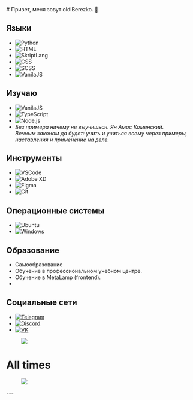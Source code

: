 <body id="top">  
# Привет, меня зовут oldiBerezko. 👋

## Языки
- ![Python](https://img.shields.io/badge/-Python-000000?style=for-the-badge&logo=python&logoColor=white)
- ![HTML](https://img.shields.io/badge/-HTML-000000?style=for-the-badge&logo=html5&logoColor=white)
- ![SkriptLang](https://img.shields.io/badge/-SkriptLang-000000?style=for-the-badge)
- ![CSS](https://img.shields.io/badge/-CSS-000000?style=for-the-badge&logo=css3&logoColor=white)
- ![SCSS](https://img.shields.io/badge/-SCSS-000000?style=for-the-badge&logo=SCSS&logoColor=white)
- ![VanilaJS](https://img.shields.io/badge/-VanilaJS-000000?style=for-the-badge&logo=javascript&logoColor=white)

## Изучаю
- ![VanilaJS](https://img.shields.io/badge/-VanilaJS-000000?style=for-the-badge&logo=javascript&logoColor=white)
- ![TypeScript](https://img.shields.io/badge/-TypeScript-000000?style=for-the-badge&logo=typescript&logoColor=white)
- ![Node.js](https://img.shields.io/badge/-Node.js-000000?style=for-the-badge&logo=node.js&logoColor=white)
- *Без примера ничему не выучишься. Ян Амос Коменский.*  
  *Вечным законом да будет: учить и учиться всему через примеры, наставления и применение на деле.*
  
## Инструменты 
- ![VSCode](https://img.shields.io/badge/-VSCode-000000?style=for-the-badge&logo=visual-studio-code&logoColor=white)
- ![Adobe XD](https://img.shields.io/badge/-Adobe%20XD-000000?style=for-the-badge&logo=adobe-xd&logoColor=white)
- ![Figma](https://img.shields.io/badge/-Figma-000000?style=for-the-badge&logo=figma&logoColor=white)
- ![Git](https://img.shields.io/badge/-Git-000000?style=for-the-badge&logo=git&logoColor=white)

## Операционные системы
- ![Ubuntu](https://img.shields.io/badge/-Ubuntu-000000?style=for-the-badge&logo=ubuntu&logoColor=white)
- ![Windows](https://img.shields.io/badge/-Windows-000000?style=for-the-badge&logo=windows&logoColor=white)

## Образование
- Самообразование
- Обучение в профессиональном учебном центре.
- Обучение в MetaLamp (frontend).
- 
## Социальные сети
- [![Telegram](https://img.shields.io/badge/-Telegram-000000?style=for-the-badge&logo=telegram)](https://t.me/berezko)
- [![Discord](https://img.shields.io/badge/-Discord-000000?style=for-the-badge&logo=discord)](https://discord.com/users/oldiberezko)
- [![VK](https://img.shields.io/badge/-VK-000000?style=for-the-badge&logo=vk)](https://vk.com/oldiberezko)








<p>
<figure><img src="https://wakatime.com/share/@5dd2f304-d0ff-47a7-85b6-860ebfc4bfe4/7e676047-408a-47fa-999e-0180abc5bc44.svg"></figure>
</p>

# All times
<p> 
<figure> <img src="https://wakatime.com/share/@5dd2f304-d0ff-47a7-85b6-860ebfc4bfe4/56db83e2-0f7f-401b-8217-1af76b8e0205.svg"></figure>
</p>
---
</body>
